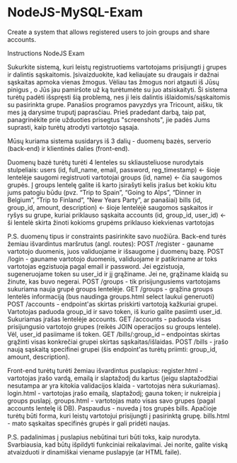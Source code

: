# NodeJS-MySQL-Exam
Create a system that allows registered users to join groups and share accounts.

Instructions
NodeJS Exam

Sukurkite sistemą, kuri leistų registruotiems vartotojams prisijungti į grupes ir dalintis sąskaitomis. Įsivaizduokite, kad keliaujate su draugais ir dažnai sąskaitas apmoka vienas žmogus. Vėliau tas žmogus nori atgauti iš Jūsų pinigus , o Jūs jau pamiršote už ką turėtumėte su juo atsiskaityti. Ši sistema turėtų padėti išspręsti šią problemą, nes ji leis dalintis išlaidomis/sąskaitomis su pasirinkta grupe. Panašios programos pavyzdys yra Tricount, aišku, tik mes ją darysime truputį paprasčiau. Prieš pradedant darbą, taip pat, panagrinėkite prie užduoties prisegtus "screenshots", jie padės Jums suprasti, kaip turėtų atrodyti vartotojo sąsaja.

Mūsų kuriama sistema susidarys iš 3 dalių - duomenų bazės, serverio (back-end) ir klientinės dalies (front-end).

Duomenų bazė turėtų turėti 4 lenteles su skliausteliuose nurodytais stulpeliais:
users (id, full_name, email, password, reg_timestamp) <- šioje lentelėje saugomi registruoti vartotojai
groups (id, name) <- čia saugomos grupės. Į groups lentelę galite iš karto įsirašyti kelis įrašus bet kokiu kitu jums patogiu būdu (pvz. “Trip to Spain”, “Going to Alps”, “Dinner in Belgium”, “Trip to Finland”, “New Years Party”, ar panašiai)
bills (id, group_id, amount, description) <- šioje lentelėjė saugomos sąskaitos ir ryšys su grupe, kuriai priklauso sąskaita
accounts (id, group_id, user_id) <- ši lentelė skirta žinoti kokioms grupėms priklauso kiekvienas vartotojas

P.S. duomenų tipus ir constraints pasirinkite savo nuožiūra.
Back-end turės žemiau išvardintus maršrutus (angl. routes):
POST /register - gauname vartotojo duomenis, juos validuojame ir išsaugome į duomenų bazę.
POST  /login - gauname vartotojo duomenis, validuojame ir patikriname ar toks vartotojas egzistuoja pagal email ir password. Jei egzistuoja, sugeneruojame token su user_id ir jį grąžiname. Jei ne, grąžiname klaidą su žinute, kas buvo negerai.
POST /groups - tik prisijungusiems vartotojams sukuriama nauja grupė groups lentelėje.
GET /groups - grąžina groups lentelės informaciją (bus naudinga groups.html select laukui generuoti)
POST /accounts - endpoint'as skirtas priskirti vartotoją kažkuriai grupei. Vartotojas paduoda group_id ir savo token, iš kurio galite pasiimti user_id. Sukuriamas įrašas lentelėje accounts.
GET /accounts - paduoda visas prisijungusio vartotojo grupes (reikės JOIN operacijos su groups lentele). Vėl, user_id pasiimame iš token.
GET /bills/:group_id – endpointas skirtas grąžinti visas konkrečiai grupei skirtas sąskaitas/išlaidas.
POST /bills - įrašo naują sąskaitą specifinei grupei (šis endpoint'as turėtų priimti: group_id, amount, description).

Front-end turėtų turėti žemiau išvardintus puslapius:
register.html - vartotojas įrašo vardą, emailą ir slaptažodį du kartus (jeigu slaptažodžiai nesutampa ar yra kitokia validacijos klaida - vartotojas nėra sukuriamas).
login.html - vartotojas įrašo emailą, slaptažodį; gauna token; ir nukreipia į groups puslapį.
groups.html - vartotojas mato visas savo grupes (pagal accounts lentelę iš DB). Paspaudus - nuveda į tos grupės bills. Apačioje turėtų būti forma, kuri leistų vartotojui prisijungti į pasirinktą grupę.
bills.html - mato sąskaitas specifinės grupės ir gali pridėti naujas.

P.S. padalinimas į puslapius nebūtinai turi būti toks, kaip nurodyta. Svarbiausia, kad būtų išpildyti funkciniai reikalavimai. Jei norite, galite viską atvaizduoti ir dinamiškai viename puslapyje (ar HTML faile).
